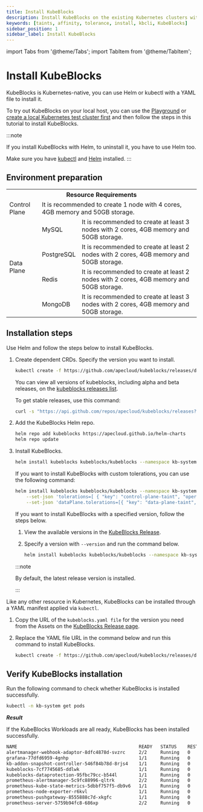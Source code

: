 ```yaml
---
title: Install KubeBlocks
description: Install KubeBlocks on the existing Kubernetes clusters with Helm
keywords: [taints, affinity, tolerance, install, kbcli, KubeBlocks]
sidebar_position: 1
sidebar_label: Install KubeBlocks
---
```


import Tabs from '@theme/Tabs';
import TabItem from '@theme/TabItem';

# Install KubeBlocks 

KubeBlocks is Kubernetes-native, you can use Helm or kubectl with a YAML file to install it.

To try out KubeBlocks on your local host, you can use the [Playground](./../../try-out-on-playground/try-kubeblocks-on-your-laptop.md) or [create a local Kubernetes test cluster first](./../prepare-a-local-k8s-cluster/prepare-a-local-k8s-cluster.md) and then follow the steps in this tutorial to install KubeBlocks.

:::note

If you install KubeBlocks with Helm, to uninstall it, you have to use Helm too.

Make sure you have [kubectl](https://kubernetes.io/docs/tasks/tools/) and [Helm](https://helm.sh/docs/intro/install/) installed.
:::

## Environment preparation

<table>
	<tr>
	    <th colspan="3">Resource Requirements</th>
	</tr >
	<tr>
	    <td >Control Plane</td>
	    <td colspan="2">It is recommended to create 1 node with 4 cores, 4GB memory and 50GB storage. </td>
	</tr >
	<tr >
	    <td rowspan="4">Data Plane</td>
	    <td> MySQL </td>
	    <td>It is recommended to create at least 3 nodes with 2 cores, 4GB memory and 50GB storage. </td>
	</tr>
	<tr>
	    <td> PostgreSQL </td>
        <td>It is recommended to create at least 2 nodes with 2 cores, 4GB memory and 50GB storage.  </td>
	</tr>
	<tr>
	    <td> Redis </td>
        <td>It is recommended to create at least 2 nodes with 2 cores, 4GB memory and 50GB storage. </td>
	</tr>
	<tr>
	    <td> MongoDB </td>
	    <td>It is recommended to create at least 3 nodes with 2 cores, 4GB memory and 50GB storage. </td>
	</tr>
</table>

## Installation steps

<Tabs>

<TabItem value="Helm" label="Install with Helm" default>

Use Helm and follow the steps below to install KubeBlocks.

1. Create dependent CRDs. Specify the version you want to install.

   ```bash
   kubectl create -f https://github.com/apecloud/kubeblocks/releases/download/vx.y.z/kubeblocks_crds.yaml
   ```
   You can view all versions of kubeblocks, including alpha and beta releases, on the [kubeblocks releases list](https://github.com/apecloud/kubeblocks/releases).

   To get stable releases, use this command:
   ```bash
   curl -s "https://api.github.com/repos/apecloud/kubeblocks/releases?per_page=100&page=1" | jq -r '.[] | select(.prerelease == false) | .tag_name' | sort -V -r
   ```

2. Add the KubeBlocks Helm repo.

   ```bash
   helm repo add kubeblocks https://apecloud.github.io/helm-charts
   helm repo update
   ```

3. Install KubeBlocks.

   ```bash
   helm install kubeblocks kubeblocks/kubeblocks --namespace kb-system --create-namespace
   ```

   If you want to install KubeBlocks with custom tolerations, you can use the following command:

   ```bash
   helm install kubeblocks kubeblocks/kubeblocks --namespace kb-system --create-namespace \
       --set-json 'tolerations=[ { "key": "control-plane-taint", "operator": "Equal", "effect": "NoSchedule", "value": "true" } ]' \
       --set-json 'dataPlane.tolerations=[{ "key": "data-plane-taint", "operator": "Equal", "effect": "NoSchedule", "value": "true"    }]'
   ```

   If you want to install KubeBlocks with a specified version, follow the steps below.

   1. View the available versions in the [KubeBlocks Release](https://github.com/apecloud/kubeblocks/releases/).
   2. Specify a version with `--version` and run the command below.

      ```bash
      helm install kubeblocks kubeblocks/kubeblocks --namespace kb-system --create-namespace --version="x.y.z"
      ```

     :::note

     By default, the latest release version is installed.

     :::

</TabItem>

<TabItem value="kubectl" label="Install with kubectl">

Like any other resource in Kubernetes, KubeBlocks can be installed through a YAML manifest applied via `kubectl`.

1. Copy the URL of the `kubeblocks.yaml file` for the version you need from the Assets on the [KubeBlocks Release page](https://github.com/apecloud/kubeblocks/releases).
2. Replace the YAML file URL in the command below and run this command to install KubeBlocks.

     ```bash
     kubectl create -f https://github.com/apecloud/kubeblocks/releases/download/vx.y.x/kubeblocks.yaml
     ```

</TabItem>

</Tabs>

## Verify KubeBlocks installation

Run the following command to check whether KubeBlocks is installed successfully.

```bash
kubectl -n kb-system get pods
```

***Result***

If the KubeBlocks Workloads are all ready, KubeBlocks has been installed successfully.

```bash
NAME                                             READY   STATUS    RESTARTS       AGE
alertmanager-webhook-adaptor-8dfc4878d-svzrc     2/2     Running   0              3m56s
grafana-77dfd6959-4gnhp                          1/1     Running   0              3m56s
kb-addon-snapshot-controller-546f84b78d-8rjs4    1/1     Running   0              3m56s
kubeblocks-7cf7745685-ddlwk                      1/1     Running   0              4m39s
kubeblocks-dataprotection-95fbc79cc-b544l        1/1     Running   0              4m39s
prometheus-alertmanager-5c9fc88996-qltrk         2/2     Running   0              3m56s
prometheus-kube-state-metrics-5dbbf757f5-db9v6   1/1     Running   0              3m56s
prometheus-node-exporter-r6kvl                   1/1     Running   0              3m56s
prometheus-pushgateway-8555888c7d-xkgfc          1/1     Running   0              3m56s
prometheus-server-5759b94fc8-686xp               2/2     Running   0              3m56s
```
